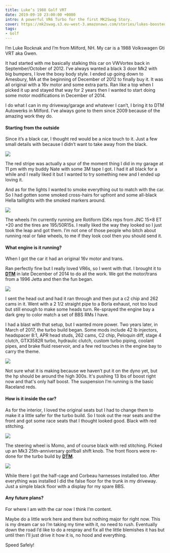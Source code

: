 ```yaml
---
title: Luke’s 1988 Golf VRT
date: 2019-09-10 23:00:00 +0000
intro: A powerful VR6 Turbo for the first MK2Swag Story.
cover: https://mk2swag.s3.eu-west-3.amazonaws.com/stories/lukes-boosted-vr6-golf-cover.jpg
tags:
- Golf
---
```

I’m Luke Rocknak and I’m from Milford, NH. My car is a 1988 Volkswagen Gti VRT aka Gwen.

  
It had started with me basically stalking this car on VWVortex back in September/October of 2012. I’ve always wanted a black 3 door Mk2 with big bumpers, I love the boxy body style. I ended up going down to Amesbury, MA at the beginning of December of 2012 to finally buy it. It was all original with a 16v motor and some extra parts. Ran like a top when I picked it up and stayed that way for 2 years then I wanted to start doing some motor modifications in December of 2014.

I do what I can in my driveway/garage and whatever I can’t, I bring it to DTM Autowerks in Milford. I’ve always gone to them since 2009 because of the amazing work they do.

#### Starting from the outside

Since it’s a black car, I thought red would be a nice touch to it. Just a few small details with because I didn’t want to take away from the black.

![](https://mk2swag.s3.eu-west-3.amazonaws.com/stories/lukes-boosted-vr6-golf-outside.jpg)

The red stripe was actually a spur of the moment thing I did in my garage at 11 pm with my buddy Nate with some 3M tape I got. I had it all black for a while and I really liked it but I wanted to try something new and I ended up loving it.

And as for the lights I wanted to smoke everything out to match with the car. So I had gotten some smoked cross-hairs for upfront and some all-black Hella taillights with the smoked markers around.

![](https://mk2swag.s3.eu-west-3.amazonaws.com/stories/lukes-boosted-vr6-golf-outside-2.jpg)

The wheels I’m currently running are Rotiform IDKs reps from JNC 15×8 ET +20 and the tires are 195/50R15s. I really liked the way they looked so I just took the leap and got them. I’m not one of those people who bitch about running real or fake wheels, to me if they look cool then you should send it.

#### What engine is it running?

When I got the car it had an original 16v motor and trans.

Ran perfectly fine but I really loved VR6s, so I went with that. I brought it to [**DTM**](http://dtmautowerks.com/) in late December of 2014 to do all the work. We got the motor/trans from a 1996 Jetta and then the fun began.

![](https://mk2swag.s3.eu-west-3.amazonaws.com/stories/lukes-boosted-vr6-golf-engine.jpg)

I sent the head out and had it ran through and then put a c2 chip and 262 cams in it. Went with a 2 1/2 straight pipe to a Borla exhaust, not too loud but still enough to make some heads turn. Re-sprayed the engine bay a dark grey to color match a set of BBS RMs I have.

I had a blast with that setup, but I wanted more power. Two years later, in March of 2017, the turbo build began. Some mods include 42 lb injectors, headspacer 8:1, APR head studs, 262 cams, C2 chip, Peloquin diff, stage 4 clutch, GTX3582R turbo, hydraulic clutch, custom turbo piping, coolant pipes, and brake fluid reservoir, and a few red touches in the engine bay to carry the theme.

![](https://mk2swag.s3.eu-west-3.amazonaws.com/stories/lukes-boosted-vr6-golf-outside-3.jpg)

Not sure what it is making because we haven’t put it on the dyno yet, but the hp should be around the high 300s. It's pushing 13 lbs of boost right now and that's only half boost. The suspension I’m running is the basic Raceland reds.

#### How is it inside the car?

As for the interior, I loved the original seats but I had to change them to make it a little safer for the turbo build. So I took out the rear seats and the front and got some race seats that I thought looked good. Black with red stitching.

![](https://mk2swag.s3.eu-west-3.amazonaws.com/stories/lukes-boosted-vr6-golf-inside-1.jpg)

The steering wheel is Momo, and of course black with red stitching. Picked up an Mk3 25th-anniversary golfball shift knob. The front floors were re-done for the turbo build by [**DTM**](http://dtmautowerks.com/).

![](https://mk2swag.s3.eu-west-3.amazonaws.com/stories/lukes-boosted-vr6-golf-inside-2.jpg)

While there I got the half-cage and Corbeau harnesses installed too. After everything was installed I did the false floor for the trunk in my driveway. Just a simple black floor with a display for my spare BBS.

#### Any future plans?

For where I am with the car now I think I’m content.

Maybe do a little work here and there but nothing major for right now. This is my dream car so I’m taking my time with it, no need to rush. Eventually down the road I’d like to do a respray and fix all the little blemishes it has but until then I’ll just drive it how it is, no hood and everything.

Speed Safely!